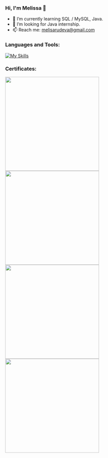 ### Hi, I'm Melissa 👋

- 🌱 I’m currently learning SQL / MySQL, Java.
- 🔭 I’m looking for Java internship.
- 📫 Reach me: melisarudeva@gmail.com

### Languages and Tools:
[![My Skills](https://skills.thijs.gg/icons?i=idea,java,mysql,regex&theme=light)](https://skills.thijs.gg)

### Certificates:
<a href="https://softuni.bg/certificates/details/135127/8650a326">
<img width="300" src="https://user-images.githubusercontent.com/105941093/234052917-26f82cbc-b06b-4bfb-8a3d-2725e1a804c2.png">
</a>

<a href="https://softuni.bg/Certificates/Details/148685/97cc45b5">
<img width="300" src="https://user-images.githubusercontent.com/105941093/234044981-c204c118-0ea7-4dbf-9e2a-e2380cf97e49.png">
</a>

<a href="https://softuni.bg/Certificates/Details/161773/4cc45187">
<img width="300" src="https://user-images.githubusercontent.com/105941093/234046098-5bb71c68-f7be-48be-ac2f-bfe76d335863.png">
</a>

<a href="https://softuni.bg/Certificates/Details/168918/cd8aa8a4">
<img width="300" src="https://user-images.githubusercontent.com/105941093/234047745-144e4b4f-f9a1-461f-9a9c-5536e8729349.png">
</a>

